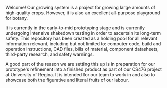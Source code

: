 Welcome! Our growing system is a project for growing large amounts of high-quality crops. However, it is also an excellent all-purpose playground for botany.

It is currently in the early-to-mid prototyping stage and is currently undergoing intensive shakedown testing in order to ascertain its long-term safety. This repository has been created as a holding pool for all relevant information relevant, including but not limited to: computer code, build and operation instructions, CAD files, bills of material, component datasheets, third-party research, and safety warnings.

A good part of the reason we are setting this up is in preparation for our prototype's refinement into a finished product as part of our CS476 project at University of Regina. It is intended for our team to work in and also to showcase both the figurative and literal fruits of our labour.
